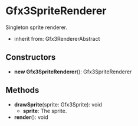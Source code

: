 # Gfx3SpriteRenderer

Singleton sprite renderer.
- inherit from: Gfx3RendererAbstract
## Constructors
* **new Gfx3SpriteRenderer**(): Gfx3SpriteRenderer   
## Methods
* **drawSprite**(sprite: Gfx3Sprite): void   
  * **sprite**: The sprite.
* **render**(): void   
